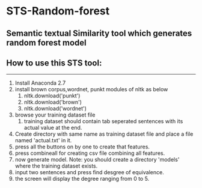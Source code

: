 # STS-Random-forest
## Semantic textual Similarity tool which generates random forest model
## How to use this STS tool:
--------------------------
1. Install Anaconda 2.7 
2. install brown corpus,wordnet, punkt modules of nltk as below
	1. nltk.download('punkt')
	2. nltk.download('brown')
	3. nltk.download('wordnet')
3. browse your training dataset file
	1. training dataset should contain tab seperated sentences with its actual value at the end.
4. Create directory with same name as training dataset file and place a file named 'actual.txt' in it.
5. press all the buttons on by one to create that features.
6. press combineall for creating csv file combining all features.
7. now generate model.
	Note: you should create a directory 'models' where the training dataset exists.
8. input two sentences and press find desgree of equivalence.
9. the screen will display the degree ranging from 0 to 5.
